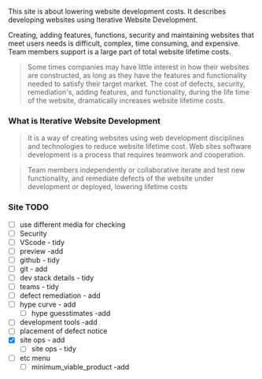 <!-- Iterative Website Development -->

This site is about lowering website development costs. It describes developing websites using Iterative Website Development.

Creating, adding features, functions, security and maintaining websites that meet users needs is difficult, complex, time consuming, and expensive. Team members support is a large part of total website  lifetime costs.

> Some times companies may have little interest in how their websites are constructed, as long as they have the features and functionality needed to satisfy their target market. The cost of defects, security, remediation's, adding features, and functionality, during the life time of the website, dramatically increases website lifetime costs.


### What is Iterative Website Development

>It is a way of creating websites using web development disciplines and technologies to reduce website lifetime cost. Web sites software development is a process that requires teamwork and cooperation. 

>Team members independently or collaborative iterate and test new functionality, and remediate defects of the website under development or deployed, lowering   lifetime costs
>

### Site TODO

- [ ] use different media for checking
- [ ] Security
- [ ] VScode - tidy
- [ ] preview -add
- [ ] github - tidy
- [ ] git - add
- [ ] dev stack details - tidy
- [ ] teams - tidy
- [ ] defect remediation - add
- [ ] hype curve - add
    - [ ] hype guesstimates -add
- [ ] development tools -add
- [ ] placement of defect notice
- [x] site ops - add
    - [ ] site ops - tidy
- [ ] etc menu
    - [ ] minimum_viable_product -add
